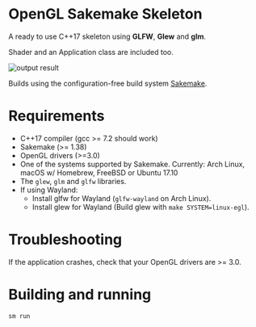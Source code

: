 OpenGL Sakemake Skeleton
========================

A ready to use C++17 skeleton using **GLFW**, **Glew** and **glm**.

Shader and an Application class are included too.

![output result](img/output.gif)

Builds using the configuration-free build system [Sakemake](https://github.com/xyproto/sakemake).

Requirements
============
* C++17 compiler (gcc >= 7.2 should work)
* Sakemake (>= 1.38)
* OpenGL drivers (>=3.0)
* One of the systems supported by Sakemake. Currently: Arch Linux, macOS w/ Homebrew, FreeBSD or Ubuntu 17.10
* The `glew`, `glm` and `glfw` libraries.
* If using Wayland:
  * Install glfw for Wayland (`glfw-wayland` on Arch Linux).
  * Install glew for Wayland (Build glew with `make SYSTEM=linux-egl`).

Troubleshooting
===============

If the application crashes, check that your OpenGL drivers are >= 3.0.

Building and running
====================
```
sm run
```
